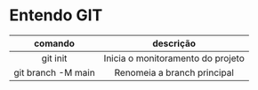 # Entendo GIT

|comando|descrição|
|:-:|:-:|
| git init | Inicia o monitoramento do projeto |
| git branch -M main| Renomeia a branch principal|